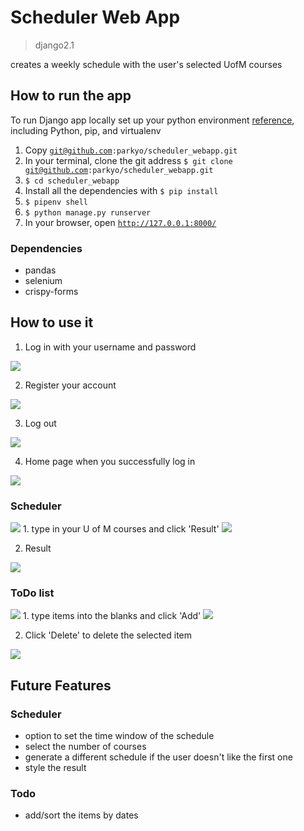 # Scheduler Web App
> django2.1

creates a weekly schedule with the user's selected UofM courses

## How to run the app
To run Django app locally set up your python environment <a href="https://cloud.google.com/python/setup">reference</a>, including Python, pip, and virtualenv
1. Copy <code>git@github.com:parkyo/scheduler_webapp.git</code>
2. In your terminal, clone the git address <code>$ git clone git@github.com:parkyo/scheduler_webapp.git</code>
3. <code>$ cd scheduler_webapp</code>
4. Install all the dependencies with <code>$ pip install <dependency> </code>
5. <code>$ pipenv shell</code>
6. <code>$ python manage.py runserver</code>
7. In your browser, open <code>http://127.0.0.1:8000/</code>
### Dependencies
- pandas
- selenium
- crispy-forms

## How to use it
1. Log in with your username and password
<img src="https://github.com/parkyo/scheduler_webapp/blob/master/README_images/login.png"/>

2. Register your account
<img src="https://github.com/parkyo/scheduler_webapp/blob/master/README_images/signup.png"/>

3. Log out
<img src="https://github.com/parkyo/scheduler_webapp/blob/master/README_images/logout.png"/>

4. Home page when you successfully log in
<img src="https://github.com/parkyo/scheduler_webapp/blob/master/README_images/home.png"/>

### Scheduler 
<img src="https://github.com/parkyo/scheduler_webapp/blob/master/README_images/scheduler.png"/>
1. type in your U of M courses and click 'Result'
<img src="https://github.com/parkyo/scheduler_webapp/blob/master/README_images/typed.png"/>

2. Result
<img src="https://github.com/parkyo/scheduler_webapp/blob/master/README_images/result.png"/>

### ToDo list
<img src="https://github.com/parkyo/scheduler_webapp/blob/master/README_images/todo.png"/>
1. type items into the blanks and click 'Add'
<img src="https://github.com/parkyo/scheduler_webapp/blob/master/README_images/add.png"/>

2. Click 'Delete' to delete the selected item
<img src="https://github.com/parkyo/scheduler_webapp/blob/master/README_images/delete.png"/>


## Future Features
### Scheduler
- option to set the time window of the schedule
- select the number of courses
- generate a different schedule if the user doesn't like the first one
- style the result
### Todo
- add/sort the items by dates
